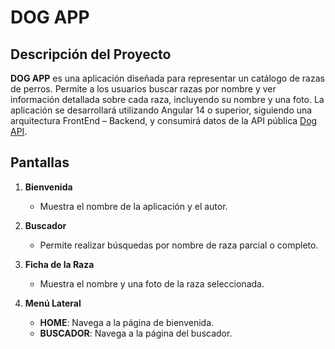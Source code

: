 # DOG APP

## Descripción del Proyecto

**DOG APP** es una aplicación diseñada para representar un catálogo de razas de perros. Permite a los usuarios buscar razas por nombre y ver información detallada sobre cada raza, incluyendo su nombre y una foto. La aplicación se desarrollará utilizando Angular 14 o superior, siguiendo una arquitectura FrontEnd – Backend, y consumirá datos de la API pública [Dog API](https://dog.ceo/dog-api/documentation/).

## Pantallas

1. **Bienvenida**

   - Muestra el nombre de la aplicación y el autor.

2. **Buscador**

   - Permite realizar búsquedas por nombre de raza parcial o completo.

3. **Ficha de la Raza**

   - Muestra el nombre y una foto de la raza seleccionada.

4. **Menú Lateral**
   - **HOME**: Navega a la página de bienvenida.
   - **BUSCADOR**: Navega a la página del buscador.
